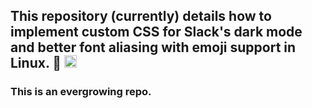## This repository (currently) details how to implement custom CSS for Slack's dark mode and better font aliasing with emoji support in Linux. 🐧 <img src="http://icons-for-free.com/free-icons/png/512/1626615.png" height="20">

### This is an evergrowing repo.